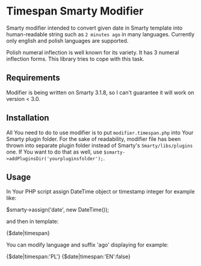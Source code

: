 # Timespan Smarty Modifier

Smarty modifier intended to convert given date in Smarty template into human-readable string such as `2 minutes ago` in many languages.
Currently only english and polish languages are supported.

Polish numeral inflection is well known for its variety. It has 3 numeral inflection forms. This library tries to cope with this task.

## Requirements

Modifier is being written on Smarty 3.1.8, so I can't guarantee it will work on version < 3.0.

## Installation

All You need to do to use modifier is to put `modifier.timespan.php` into Your Smarty plugin folder.
For the sake of readability, modifier file has been thrown into separate plugin folder instead of Smarty's `Smarty/libs/plugins` one. If You want to do that as well, use `$smarty->addPluginsDir('yourpluginsfolder');`.

## Usage

In Your PHP script assign DateTime object or timestamp integer for example like:

  $smarty->assign('date', new DateTime());
  
and then in template:

  {$date|timespan}

You can modify language and suffix 'ago' displaying for example:

  {$date|timespan:'PL'}
  {$date|timespan:'EN':false}


